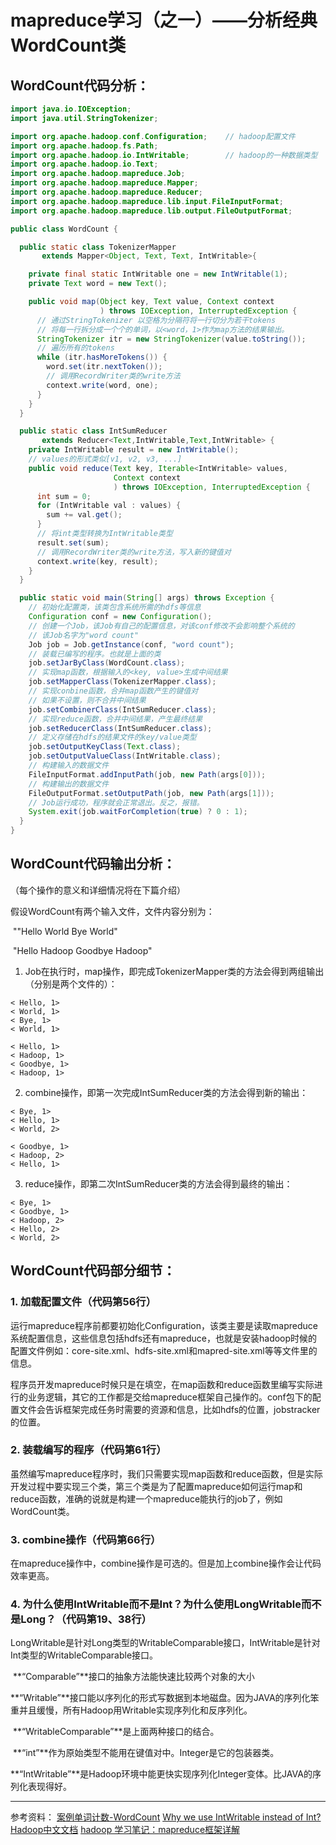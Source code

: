 # mapreduce学习（之一）——分析经典WordCount类

## WordCount代码分析：

```java
import java.io.IOException;
import java.util.StringTokenizer;

import org.apache.hadoop.conf.Configuration;	// hadoop配置文件
import org.apache.hadoop.fs.Path;
import org.apache.hadoop.io.IntWritable;		// hadoop的一种数据类型
import org.apache.hadoop.io.Text;
import org.apache.hadoop.mapreduce.Job;
import org.apache.hadoop.mapreduce.Mapper;
import org.apache.hadoop.mapreduce.Reducer;
import org.apache.hadoop.mapreduce.lib.input.FileInputFormat;
import org.apache.hadoop.mapreduce.lib.output.FileOutputFormat;

public class WordCount {

  public static class TokenizerMapper
       extends Mapper<Object, Text, Text, IntWritable>{

    private final static IntWritable one = new IntWritable(1);
    private Text word = new Text();

    public void map(Object key, Text value, Context context
                    ) throws IOException, InterruptedException {
      // 通过StringTokenizer 以空格为分隔符将一行切分为若干tokens
      // 将每一行拆分成一个个的单词，以<word，1>作为map方法的结果输出。
      StringTokenizer itr = new StringTokenizer(value.toString());
      // 遍历所有的tokens
      while (itr.hasMoreTokens()) {
        word.set(itr.nextToken());
        // 调用RecordWriter类的write方法
        context.write(word, one);
      }
    }
  }

  public static class IntSumReducer
       extends Reducer<Text,IntWritable,Text,IntWritable> {
    private IntWritable result = new IntWritable();
	// values的形式类似[v1, v2, v3, ...]
    public void reduce(Text key, Iterable<IntWritable> values,
                       Context context
                       ) throws IOException, InterruptedException {
      int sum = 0;
      for (IntWritable val : values) {
        sum += val.get();
      }
      // 将int类型转换为IntWritable类型
      result.set(sum);
      // 调用RecordWriter类的write方法，写入新的键值对
      context.write(key, result);
    }
  }

  public static void main(String[] args) throws Exception {
    // 初始化配置类，该类包含系统所需的hdfs等信息
    Configuration conf = new Configuration();
    // 创建一个Job，该Job有自己的配置信息，对该conf修改不会影响整个系统的
    // 该Job名字为"word count"
    Job job = Job.getInstance(conf, "word count");
    // 装载已编写的程序。也就是上面的类
    job.setJarByClass(WordCount.class);
    // 实现map函数，根据输入的<key, value>生成中间结果
    job.setMapperClass(TokenizerMapper.class);
    // 实现conbine函数，合并map函数产生的键值对
    // 如果不设置，则不合并中间结果
    job.setCombinerClass(IntSumReducer.class);
    // 实现reduce函数，合并中间结果，产生最终结果
    job.setReducerClass(IntSumReducer.class);
    // 定义存储在hdfs的结果文件的key/value类型
    job.setOutputKeyClass(Text.class);
    job.setOutputValueClass(IntWritable.class);
    // 构建输入的数据文件
    FileInputFormat.addInputPath(job, new Path(args[0]));
    // 构建输出的数据文件
    FileOutputFormat.setOutputPath(job, new Path(args[1]));
    // Job运行成功，程序就会正常退出。反之，报错。
    System.exit(job.waitForCompletion(true) ? 0 : 1);
  }
}
```

## WordCount代码输出分析：

（每个操作的意义和详细情况将在下篇介绍）

假设WordCount有两个输入文件，文件内容分别为：

​	""Hello World Bye World"

​	"Hello Hadoop Goodbye Hadoop"

1. Job在执行时，map操作，即完成TokenizerMapper类的方法会得到两组输出（分别是两个文件的）：

```
< Hello, 1>
< World, 1>
< Bye, 1>
< World, 1>
```

```
< Hello, 1>
< Hadoop, 1>
< Goodbye, 1>
< Hadoop, 1>
```

2. combine操作，即第一次完成IntSumReducer类的方法会得到新的输出：

```
< Bye, 1>
< Hello, 1>
< World, 2>
```

```
< Goodbye, 1>
< Hadoop, 2>
< Hello, 1>
```

3. reduce操作，即第二次IntSumReducer类的方法会得到最终的输出：

```
< Bye, 1>
< Goodbye, 1>
< Hadoop, 2>
< Hello, 2>
< World, 2>
```

## WordCount代码部分细节：

### 1. 加载配置文件（代码第56行）

​	运行mapreduce程序前都要初始化Configuration，该类主要是读取mapreduce系统配置信息，这些信息包括hdfs还有mapreduce，也就是安装hadoop时候的配置文件例如：core-site.xml、hdfs-site.xml和mapred-site.xml等等文件里的信息。

​	程序员开发mapreduce时候只是在填空，在map函数和reduce函数里编写实际进行的业务逻辑，其它的工作都是交给mapreduce框架自己操作的。conf包下的配置文件会告诉框架完成任务时需要的资源和信息，比如hdfs的位置，jobstracker的位置。

### 2. 装载编写的程序（代码第61行）

​	虽然编写mapreduce程序时，我们只需要实现map函数和reduce函数，但是实际开发过程中要实现三个类，第三个类是为了配置mapreduce如何运行map和reduce函数，准确的说就是构建一个mapreduce能执行的job了，例如WordCount类。

### 3. combine操作（代码第66行）

​	在mapreduce操作中，combine操作是可选的。但是加上combine操作会让代码效率更高。

### 4. 为什么使用IntWritable而不是Int？为什么使用LongWritable而不是Long？（代码第19、38行）

​	LongWritable是针对Long类型的WritableComparable接口，IntWritable是针对Int类型的WritableComparable接口。

​	**“Comparable”**接口的抽象方法能快速比较两个对象的大小

​	**“Writable”**接口能以序列化的形式写数据到本地磁盘。因为JAVA的序列化笨重并且缓慢，所有Hadoop用Writable实现序列化和反序列化。

​	**“WritableComparable”**是上面两种接口的结合。

​	**“int”**作为原始类型不能用在键值对中。Integer是它的包装器类。

​	**“IntWritable”**是Hadoop环境中能更快实现序列化Integer变体。比JAVA的序列化表现得好。



***
参考资料：
[案例单词计数-WordCount](https://my.oschina.net/gently/blog/669168)
[Why we use IntWritable instead of Int?](https://community.cloudera.com/t5/Support-Questions/Why-we-use-IntWritable-instead-of-Int-Why-we-use/td-p/228098)
[Hadoop中文文档](https://hadoop.apache.org/docs/r1.0.4/cn/mapred_tutorial.html)
[hadoop 学习笔记：mapreduce框架详解](https://www.cnblogs.com/sharpxiajun/p/3151395.html)

